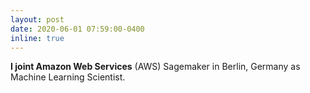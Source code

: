 ```yaml
---
layout: post
date: 2020-06-01 07:59:00-0400
inline: true
---
```


**I joint Amazon Web Services** (AWS) Sagemaker in Berlin, Germany as Machine Learning Scientist.

